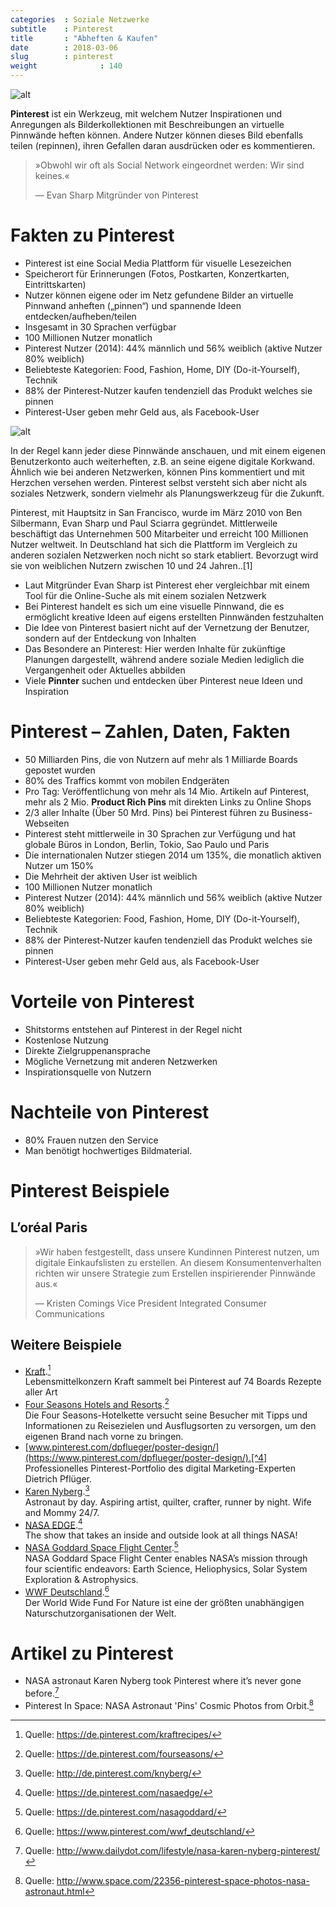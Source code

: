```yaml
---
categories  : Soziale Netzwerke
subtitle    : Pinterest
title       : "Abheften & Kaufen"
date        : 2018-03-06
slug        : pinterest
weight              : 140
---
```


![alt](../images/Pinterest-badge-144px.png)

**Pinterest** ist ein Werkzeug, mit welchem Nutzer Inspirationen und
Anregungen als Bilderkollektionen mit Beschreibungen an virtuelle
Pinnwände heften können. Andere Nutzer können dieses Bild ebenfalls
teilen (repinnen), ihren Gefallen daran ausdrücken oder es kommentieren.
<!--more-->

> »Obwohl wir oft als Social Network eingeordnet werden: Wir sind
> keines.«
> 
> —  Evan Sharp Mitgründer von Pinterest 

# Fakten zu Pinterest

* Pinterest ist eine Social Media Plattform für visuelle Lesezeichen
* Speicherort für Erinnerungen (Fotos, Postkarten, Konzertkarten,
    Eintrittskarten)
* Nutzer können eigene oder im Netz gefundene Bilder an virtuelle
    Pinnwand anheften („pinnen“) und spannende Ideen
    entdecken/aufheben/teilen
* Insgesamt in 30 Sprachen verfügbar
* 100 Millionen Nutzer monatlich
* Pinterest Nutzer (2014): 44% männlich und 56% weiblich (aktive
    Nutzer 80% weiblich)
* Beliebteste Kategorien: Food, Fashion, Home, DIY (Do-it-Yourself),
    Technik
* 88% der Pinterest-Nutzer kaufen tendenziell das Produkt welches sie
    pinnen
* Pinterest-User geben mehr Geld aus, als Facebook-User

![alt](../images/pinterest-ipad-homefeed.png)

In der Regel kann jeder diese Pinnwände anschauen, und mit einem eigenen
Benutzerkonto auch weiterheften, z.B. an seine eigene digitale Korkwand.
Ähnlich wie bei anderen Netzwerken, können Pins kommentiert und mit
Herzchen versehen werden. Pinterest selbst versteht sich aber nicht als
soziales Netzwerk, sondern vielmehr als Planungswerkzeug für die
Zukunft.

Pinterest, mit Hauptsitz in San Francisco, wurde im März 2010 von Ben
Silbermann, Evan Sharp und Paul Sciarra gegründet. Mittlerweile
beschäftigt das Unternehmen 500 Mitarbeiter und erreicht 100 Millionen
Nutzer weltweit. In Deutschland hat sich die Plattform im Vergleich zu
anderen sozialen Netzwerken noch nicht so stark etabliert. Bevorzugt
wird sie von weiblichen Nutzern zwischen 10 und 24 Jahren..\[1\]

* Laut Mitgründer Evan Sharp ist Pinterest eher vergleichbar mit einem
    Tool für die Online-Suche als mit einem sozialen Netzwerk
* Bei Pinterest handelt es sich um eine visuelle Pinnwand, die es
    ermöglicht kreative Ideen auf eigens erstellten Pinnwänden
    festzuhalten
* Die Idee von Pinterest basiert nicht auf der Vernetzung der
    Benutzer, sondern auf der Entdeckung von Inhalten
* Das Besondere an Pinterest: Hier werden Inhalte für zukünftige
    Planungen dargestellt, während andere soziale Medien lediglich die
    Vergangenheit oder Aktuelles abbilden
* Viele **Pinnter** suchen und entdecken über Pinterest neue Ideen und
    Inspiration

# Pinterest – Zahlen, Daten, Fakten

* 50 Milliarden Pins, die von Nutzern auf mehr als 1 Milliarde Boards
    gepostet wurden
* 80% des Traffics kommt von mobilen Endgeräten
* Pro Tag: Veröffentlichung von mehr als 14 Mio. Artikeln auf
    Pinterest, mehr als 2 Mio. **Product Rich Pins** mit direkten Links
    zu Online Shops
* 2/3 aller Inhalte (Über 50 Mrd. Pins) bei Pinterest führen zu
    Business-Webseiten
* Pinterest steht mittlerweile in 30 Sprachen zur Verfügung und hat
    globale Büros in London, Berlin, Tokio, Sao Paulo und Paris
* Die internationalen Nutzer stiegen 2014 um 135%, die monatlich
    aktiven Nutzer um 150%
* Die Mehrheit der aktiven User ist weiblich
* 100 Millionen Nutzer monatlich
* Pinterest Nutzer (2014): 44% männlich und 56% weiblich (aktive
    Nutzer 80% weiblich)
* Beliebteste Kategorien: Food, Fashion, Home, DIY (Do-it-Yourself),
    Technik
* 88% der Pinterest-Nutzer kaufen tendenziell das Produkt welches sie
    pinnen
* Pinterest-User geben mehr Geld aus, als Facebook-User

# Vorteile von Pinterest

* Shitstorms entstehen auf Pinterest in der Regel nicht
* Kostenlose Nutzung
* Direkte Zielgruppenansprache
* Mögliche Vernetzung mit anderen Netzwerken
* Inspirationsquelle von Nutzern

# Nachteile von Pinterest

* 80% Frauen nutzen den Service
* Man benötigt hochwertiges Bildmaterial.

# Pinterest Beispiele

## L’oréal Paris

> »Wir haben festgestellt, dass unsere Kundinnen Pinterest nutzen, um
> digitale Einkaufslisten zu erstellen. An diesem Konsumentenverhalten
> richten wir unsere Strategie zum Erstellen inspirierender Pinnwände
> aus.«
> 
> —  Kristen Comings Vice President Integrated Consumer Communications 

## Weitere Beispiele

* [Kraft](https://de.pinterest.com/kraftrecipes/).[^2]  
    Lebensmittelkonzern Kraft sammelt bei Pinterest auf 74 Boards
    Rezepte aller Art
* [Four Seasons Hotels and
    Resorts](https://de.pinterest.com/fourseasons/).[^3]  
    Die Four Seasons-Hotelkette versucht seine Besucher mit Tipps und
    Informationen zu Reisezielen und Ausflugsorten zu versorgen, um den
    eigenen Brand nach vorne zu
    bringen.
* [www.pinterest.com/dpflueger/poster-design/](https://www.pinterest.com/dpflueger/poster-design/).[^4]  
    Professionelles Pinterest-Portfolio des digital Marketing-Experten
    Dietrich Pflüger.
* [Karen Nyberg](http://de.pinterest.com/knyberg/).[^5]  
    Astronaut by day. Aspiring artist, quilter, crafter, runner by
    night. Wife and Mommy 24/7.
* [NASA EDGE](https://de.pinterest.com/nasaedge/).[^6]  
    The show that takes an inside and outside look at all things NASA\!
* [NASA Goddard Space Flight
    Center](https://de.pinterest.com/nasagoddard/).[^7]  
    NASA Goddard Space Flight Center enables NASA’s mission through four
    scientific endeavors: Earth Science, Heliophysics, Solar System
    Exploration & Astrophysics.
* [WWF
    Deutschland](https://www.pinterest.com/wwf_deutschland/).[^8]  
    Der World Wide Fund For Nature ist eine der größten unabhängigen
    Naturschutzorganisationen der Welt.

# Artikel zu Pinterest

* NASA astronaut Karen Nyberg took Pinterest where it’s never gone
    before.[^9]
* Pinterest In Space: NASA Astronaut 'Pins' Cosmic Photos from
    Orbit.[^10]

[^1]: Quelle: <https://de.statista.com/statistik/daten/studie/218314/umfrage/alter-der-besucher-von-pinterestcom/>
[^2]: Quelle: <https://de.pinterest.com/kraftrecipes/>
[^3]: Quelle: <https://de.pinterest.com/fourseasons/>
[^4]: Quelle: <https://www.pinterest.com/dpflueger/poster-design/>
[^5]: Quelle: <http://de.pinterest.com/knyberg/>
[^6]: Quelle: <https://de.pinterest.com/nasaedge/>
[^7]: Quelle: <https://de.pinterest.com/nasagoddard/>
[^8]: Quelle: <https://www.pinterest.com/wwf_deutschland/>
[^9]: Quelle: <http://www.dailydot.com/lifestyle/nasa-karen-nyberg-pinterest/>
[^10]: Quelle: <http://www.space.com/22356-pinterest-space-photos-nasa-astronaut.html>

